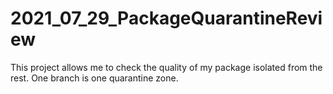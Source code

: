 # 2021_07_29_PackageQuarantineReview
This project allows me to check the quality of my package isolated from the rest. One branch is one quarantine zone.
